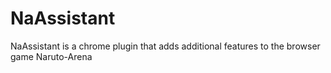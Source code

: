 # NaAssistant
NaAssistant is a chrome plugin that adds additional features to the browser game Naruto-Arena
